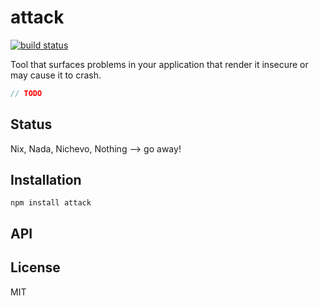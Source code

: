 # attack
[![build status](https://secure.travis-ci.org/thlorenz/attack.png)](http://travis-ci.org/thlorenz/attack)

Tool that surfaces problems in your application that render it insecure or may cause it to crash.

```js
// TODO
```

## Status

Nix, Nada, Nichevo, Nothing --> go away!
## Installation

    npm install attack

## API


## License

MIT
